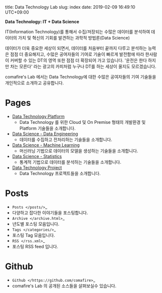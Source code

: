 title: Data Technology Lab
slug: index
date: 2019-02-09 16:49:10 UTC+09:00

**Data Technology: IT + Data Science**

  IT(Information Technology)를 통해서 수집/저장되는 수많은 데이터를 분석하여 데이터의 가치 및 혁신의 기회를 발견하는 과학적 방법론(Data Science)

데이터가 더욱 중요한 세상이 되면서, 데이터를 처음부터 끝까지 다루고 분석하는 능력은 점점 더 중요해지고,
수많은 공여자들의 기여로 기술이 빠르게 발전함에 따라 한사람이 커버할 수 있는 DT의 영역 또한 점점 더 확장되어 가고 있습니다.
'운전은 한다 하지만 차는 모른다' 라는 광고의 카피처럼 누구나 DT를 하는 세상이 올지도 모르겠습니다.

comafire's Lab 에서는 Data Technology에 대한 수많은 공여자들의 기여 기술들을 개인적으로 소개하고 공유합니다.

Pages
===================

* [Data Technology Platform](/pages/data-technology-platform/)
  * Data Technology 를 위한 Cloud 및 On Premise 형태의 개발환경 및 Platform 기술들을 소개합니다.
* [Data Science - Data Engineering](/pages/data-science-data-engineering/)
  * 데이터를 수집하고 전처리하는 기술들을 소개합니다.
* [Data Science - Machine Learning](/pages/data-science-machine-learning/>)
  * 머신러닝 기법으로 데이터의 모델을 생성하는 기술들을 소개합니다.
* [Data Science - Statistics](/pages/data-science-machine-learning/)
  * 통계적 기법으로 데이터를 분석하는 기술들을 소개합니다.
* [Data Technology Project](/pages/data-science-project/)
  * Data Technology 프로젝트들을 소개합니다.


Posts
====================
* `Posts </posts/>`_
 * 다양하고 잡다한 이야기들을 포스팅합니다.
* `Archive </archive.html>`_
 * 년도별 포스팅 모음입니다.
* `Tags </categories/>`_
 * 포스팅 Tag 모음입니다.
* `RSS </rss.xml>`_
 * 포스팅 RSS feed 입니다.


Github
=====================

* `Github </https://github.com/comafire>`_
 * comafire's Lab 의 공개된 소스들을 살펴보실수 있습니다.
